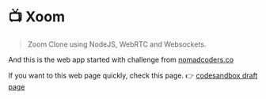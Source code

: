 # 📺 Xoom

> Zoom Clone using NodeJS, WebRTC and Websockets.

And this is the web app started with challenge from [nomadcoders.co](https://nomadcoders.co/challenges)

If you want to this web page quickly, check this page. 👉 [codesandbox draft page](https://ewf8kv.sse.codesandbox.io/)